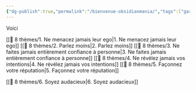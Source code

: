 ```yaml
---
{"dg-publish":true,"permalink":"/bienvenue-obsidianmania/","tags":["gardenEntry"],"noteIcon":""}
---
```


Voici

[[🧠 8 thèmes/1. Ne menacez jamais leur ego\|1. Ne menacez jamais leur ego]]
[[🧠 8 thèmes/2. Parlez moins\|2. Parlez moins]]
[[🧠 8 thèmes/3. Ne faites jamais entièrement confiance à personne\|3. Ne faites jamais entièrement confiance à personne]]
[[🧠 8 thèmes/4. Ne révélez jamais vos intentions\|4. Ne révélez jamais vos intentions]]
[[🧠 8 thèmes/5. Façonnez votre réputation\|5. Façonnez votre réputation]]

[[🧠 8 thèmes/6. Soyez audacieux\|6. Soyez audacieux]]

